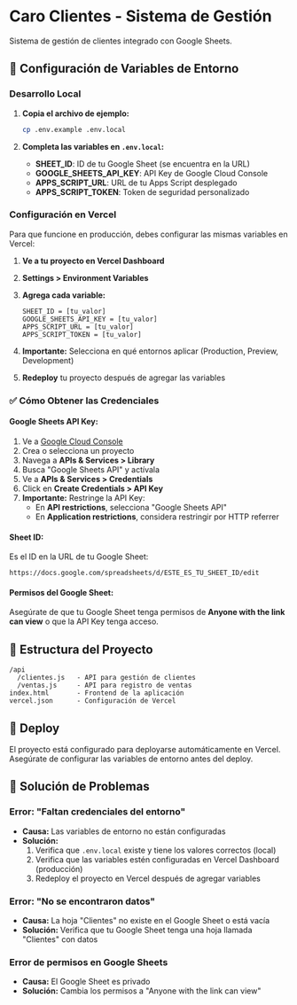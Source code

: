 # Caro Clientes - Sistema de Gestión

Sistema de gestión de clientes integrado con Google Sheets.

## 🔧 Configuración de Variables de Entorno

### Desarrollo Local

1. **Copia el archivo de ejemplo:**
   ```bash
   cp .env.example .env.local
   ```

2. **Completa las variables en `.env.local`:**

   - **SHEET_ID**: ID de tu Google Sheet (se encuentra en la URL)
   - **GOOGLE_SHEETS_API_KEY**: API Key de Google Cloud Console
   - **APPS_SCRIPT_URL**: URL de tu Apps Script desplegado
   - **APPS_SCRIPT_TOKEN**: Token de seguridad personalizado

### Configuración en Vercel

Para que funcione en producción, debes configurar las mismas variables en Vercel:

1. **Ve a tu proyecto en Vercel Dashboard**
2. **Settings > Environment Variables**
3. **Agrega cada variable:**

   ```
   SHEET_ID = [tu_valor]
   GOOGLE_SHEETS_API_KEY = [tu_valor]
   APPS_SCRIPT_URL = [tu_valor]
   APPS_SCRIPT_TOKEN = [tu_valor]
   ```

4. **Importante:** Selecciona en qué entornos aplicar (Production, Preview, Development)
5. **Redeploy** tu proyecto después de agregar las variables

### ✅ Cómo Obtener las Credenciales

#### Google Sheets API Key:

1. Ve a [Google Cloud Console](https://console.cloud.google.com/)
2. Crea o selecciona un proyecto
3. Navega a **APIs & Services > Library**
4. Busca "Google Sheets API" y actívala
5. Ve a **APIs & Services > Credentials**
6. Click en **Create Credentials > API Key**
7. **Importante:** Restringe la API Key:
   - En **API restrictions**, selecciona "Google Sheets API"
   - En **Application restrictions**, considera restringir por HTTP referrer

#### Sheet ID:

Es el ID en la URL de tu Google Sheet:
```
https://docs.google.com/spreadsheets/d/ESTE_ES_TU_SHEET_ID/edit
```

#### Permisos del Google Sheet:

Asegúrate de que tu Google Sheet tenga permisos de **Anyone with the link can view** o que la API Key tenga acceso.

## 📝 Estructura del Proyecto

```
/api
  /clientes.js   - API para gestión de clientes
  /ventas.js     - API para registro de ventas
index.html       - Frontend de la aplicación
vercel.json      - Configuración de Vercel
```

## 🚀 Deploy

El proyecto está configurado para deployarse automáticamente en Vercel. Asegúrate de configurar las variables de entorno antes del deploy.

## 🐛 Solución de Problemas

### Error: "Faltan credenciales del entorno"

- **Causa:** Las variables de entorno no están configuradas
- **Solución:** 
  1. Verifica que `.env.local` existe y tiene los valores correctos (local)
  2. Verifica que las variables estén configuradas en Vercel Dashboard (producción)
  3. Redeploy el proyecto en Vercel después de agregar variables

### Error: "No se encontraron datos"

- **Causa:** La hoja "Clientes" no existe en el Google Sheet o está vacía
- **Solución:** Verifica que tu Google Sheet tenga una hoja llamada "Clientes" con datos

### Error de permisos en Google Sheets

- **Causa:** El Google Sheet es privado
- **Solución:** Cambia los permisos a "Anyone with the link can view"
